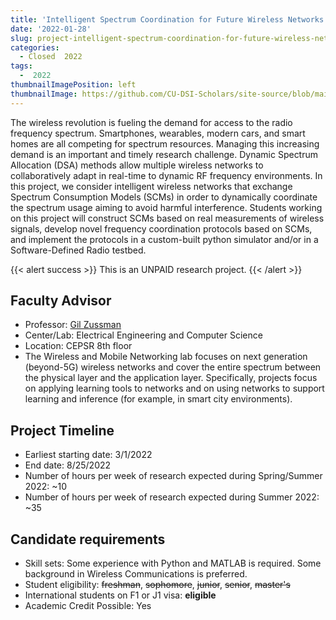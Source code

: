 ```yaml
---
title: 'Intelligent Spectrum Coordination for Future Wireless Networks'
date: '2022-01-28'
slug: project-intelligent-spectrum-coordination-for-future-wireless-networks
categories:
  - Closed  2022
tags:
  -  2022
thumbnailImagePosition: left
thumbnailImage: https://github.com/CU-DSI-Scholars/site-source/blob/main/static/img/finding_internet.png?raw=true
---
```

The wireless revolution is fueling the demand for access to the radio frequency spectrum. Smartphones, wearables, modern cars, and smart homes are all competing for spectrum resources. Managing this increasing demand is an important and timely research challenge. Dynamic Spectrum Allocation (DSA) methods allow multiple wireless networks to collaboratively adapt in real-time to dynamic RF frequency environments. In this project, we consider intelligent wireless networks that exchange Spectrum Consumption Models (SCMs) in order to dynamically coordinate the spectrum usage aiming to avoid harmful interference. Students working on this project will construct SCMs based on real measurements of wireless signals, develop novel frequency coordination protocols based on SCMs, and implement the protocols in a custom-built python simulator and/or in a Software-Defined Radio testbed.

<!--more-->

{{< alert success >}}
This is an UNPAID research project.
{{< /alert >}}

## Faculty Advisor
+ Professor: [Gil Zussman](https://wimnet.ee.columbia.edu)
+ Center/Lab: Electrical Engineering and Computer Science
+ Location: CEPSR 8th floor
+ The Wireless and Mobile Networking lab focuses on next generation (beyond-5G) wireless networks and cover the entire spectrum between the physical layer and the application layer. Specifically, projects focus on applying learning tools to networks and on using networks to support learning and inference (for example, in smart city environments).

## Project Timeline
+ Earliest starting date: 3/1/2022
+ End date: 8/25/2022
+ Number of hours per week of research expected during Spring/Summer 2022: ~10
+ Number of hours per week of research expected during Summer 2022: ~35

## Candidate requirements
+ Skill sets: Some experience with Python and MATLAB is required. Some background in Wireless Communications is preferred.
+ Student eligibility: ~~freshman~~, ~~sophomore~~, ~~junior~~, ~~senior~~, ~~master's~~
+ International students on F1 or J1 visa: **eligible**
+ Academic Credit Possible: Yes

